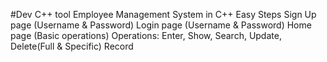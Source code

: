#Dev C++ tool
Employee Management System in C++
Easy Steps
Sign Up page (Username & Password)
Login page (Username & Password)
Home page (Basic operations)
Operations:
Enter, Show, Search, Update, Delete(Full & Specific) Record